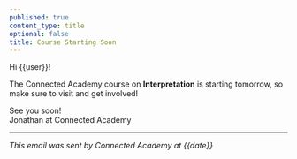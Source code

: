 ```yaml
---
published: true
content_type: title
optional: false
title: Course Starting Soon
---
```

Hi {{user}}!

The Connected Academy course on **Interpretation** is starting tomorrow, so make sure to visit and get involved!

See you soon!\
Jonathan at Connected Academy

----
_This email was sent by Connected Academy at {{date}}_